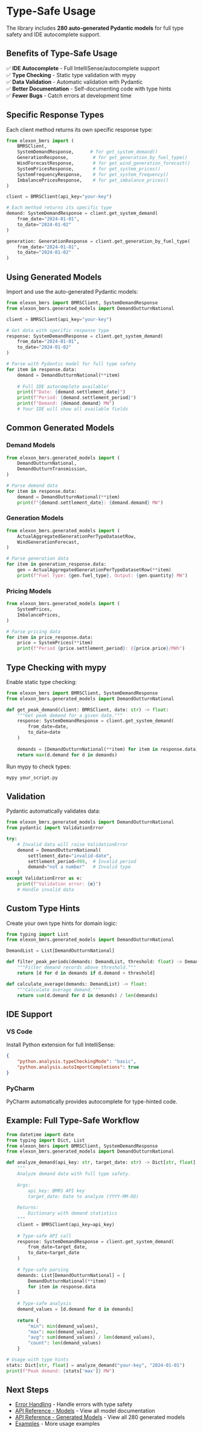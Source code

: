 # Type-Safe Usage

The library includes **280 auto-generated Pydantic models** for full type safety and IDE autocomplete support.

## Benefits of Type-Safe Usage

✅ **IDE Autocomplete** - Full IntelliSense/autocomplete support  
✅ **Type Checking** - Static type validation with mypy  
✅ **Data Validation** - Automatic validation with Pydantic  
✅ **Better Documentation** - Self-documenting code with type hints  
✅ **Fewer Bugs** - Catch errors at development time

## Specific Response Types

Each client method returns its own specific response type:

```python
from elexon_bmrs import (
    BMRSClient,
    SystemDemandResponse,      # for get_system_demand()
    GenerationResponse,         # for get_generation_by_fuel_type()
    WindForecastResponse,       # for get_wind_generation_forecast()
    SystemPricesResponse,       # for get_system_prices()
    SystemFrequencyResponse,    # for get_system_frequency()
    ImbalancePricesResponse,    # for get_imbalance_prices()
)

client = BMRSClient(api_key="your-key")

# Each method returns its specific type
demand: SystemDemandResponse = client.get_system_demand(
    from_date="2024-01-01",
    to_date="2024-01-02"
)

generation: GenerationResponse = client.get_generation_by_fuel_type(
    from_date="2024-01-01",
    to_date="2024-01-02"
)
```

## Using Generated Models

Import and use the auto-generated Pydantic models:

```python
from elexon_bmrs import BMRSClient, SystemDemandResponse
from elexon_bmrs.generated_models import DemandOutturnNational

client = BMRSClient(api_key="your-key")

# Get data with specific response type
response: SystemDemandResponse = client.get_system_demand(
    from_date="2024-01-01",
    to_date="2024-01-02"
)

# Parse with Pydantic model for full type safety
for item in response.data:
    demand = DemandOutturnNational(**item)
    
    # Full IDE autocomplete available!
    print(f"Date: {demand.settlement_date}")
    print(f"Period: {demand.settlement_period}")
    print(f"Demand: {demand.demand} MW")
    # Your IDE will show all available fields
```

## Common Generated Models

### Demand Models

```python
from elexon_bmrs.generated_models import (
    DemandOutturnNational,
    DemandOutturnTransmission,
)

# Parse demand data
for item in response.data:
    demand = DemandOutturnNational(**item)
    print(f"{demand.settlement_date}: {demand.demand} MW")
```

### Generation Models

```python
from elexon_bmrs.generated_models import (
    ActualAggregatedGenerationPerTypeDatasetRow,
    WindGenerationForecast,
)

# Parse generation data
for item in generation_response.data:
    gen = ActualAggregatedGenerationPerTypeDatasetRow(**item)
    print(f"Fuel Type: {gen.fuel_type}, Output: {gen.quantity} MW")
```

### Pricing Models

```python
from elexon_bmrs.generated_models import (
    SystemPrices,
    ImbalancePrices,
)

# Parse pricing data
for item in price_response.data:
    price = SystemPrices(**item)
    print(f"Period {price.settlement_period}: £{price.price}/MWh")
```

## Type Checking with mypy

Enable static type checking:

```python
from elexon_bmrs import BMRSClient, SystemDemandResponse
from elexon_bmrs.generated_models import DemandOutturnNational

def get_peak_demand(client: BMRSClient, date: str) -> float:
    """Get peak demand for a given date."""
    response: SystemDemandResponse = client.get_system_demand(
        from_date=date,
        to_date=date
    )
    
    demands = [DemandOutturnNational(**item) for item in response.data]
    return max(d.demand for d in demands)
```

Run mypy to check types:

```bash
mypy your_script.py
```

## Validation

Pydantic automatically validates data:

```python
from elexon_bmrs.generated_models import DemandOutturnNational
from pydantic import ValidationError

try:
    # Invalid data will raise ValidationError
    demand = DemandOutturnNational(
        settlement_date="invalid-date",
        settlement_period=999,  # Invalid period
        demand="not a number"   # Invalid type
    )
except ValidationError as e:
    print(f"Validation error: {e}")
    # Handle invalid data
```

## Custom Type Hints

Create your own type hints for domain logic:

```python
from typing import List
from elexon_bmrs.generated_models import DemandOutturnNational

DemandList = List[DemandOutturnNational]

def filter_peak_periods(demands: DemandList, threshold: float) -> DemandList:
    """Filter demand records above threshold."""
    return [d for d in demands if d.demand > threshold]

def calculate_average(demands: DemandList) -> float:
    """Calculate average demand."""
    return sum(d.demand for d in demands) / len(demands)
```

## IDE Support

### VS Code

Install Python extension for full IntelliSense:

```json
{
    "python.analysis.typeCheckingMode": "basic",
    "python.analysis.autoImportCompletions": true
}
```

### PyCharm

PyCharm automatically provides autocomplete for type-hinted code.

## Example: Full Type-Safe Workflow

```python
from datetime import date
from typing import Dict, List
from elexon_bmrs import BMRSClient, SystemDemandResponse
from elexon_bmrs.generated_models import DemandOutturnNational

def analyze_demand(api_key: str, target_date: str) -> Dict[str, float]:
    """
    Analyze demand data with full type safety.
    
    Args:
        api_key: BMRS API key
        target_date: Date to analyze (YYYY-MM-DD)
    
    Returns:
        Dictionary with demand statistics
    """
    client = BMRSClient(api_key=api_key)
    
    # Type-safe API call
    response: SystemDemandResponse = client.get_system_demand(
        from_date=target_date,
        to_date=target_date
    )
    
    # Type-safe parsing
    demands: List[DemandOutturnNational] = [
        DemandOutturnNational(**item)
        for item in response.data
    ]
    
    # Type-safe analysis
    demand_values = [d.demand for d in demands]
    
    return {
        "min": min(demand_values),
        "max": max(demand_values),
        "avg": sum(demand_values) / len(demand_values),
        "count": len(demand_values)
    }

# Usage with type hints
stats: Dict[str, float] = analyze_demand("your-key", "2024-01-01")
print(f"Peak demand: {stats['max']} MW")
```

## Next Steps

- [Error Handling](error-handling.md) - Handle errors with type safety
- [API Reference - Models](../api/models.md) - View all model documentation
- [API Reference - Generated Models](../api/generated-models.md) - View all 280 generated models
- [Examples](../examples/basic.md) - More usage examples

